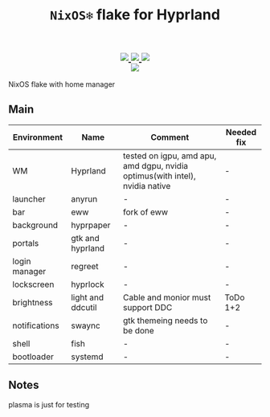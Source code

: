 <h1 align="center"> <code>NixOS❄️</code> flake for Hyprland </h1>

<h2 id="nixos-flake" align="center">
  <br>
  <div align="center">
    <a href="https://github.com/id3v1669/nixos-flake/stargazers">
      <img src="https://img.shields.io/github/stars/id3v1669/nixos-flake?color=d79921&labelColor=282828&style=for-the-badge&logo=starship&logoColor=d79921">
    </a>
    <a href="https://github.com/id3v1669/nixos-flake/">
      <img src="https://img.shields.io/github/repo-size/id3v1669/nixos-flake?color=98971a&labelColor=282828&style=for-the-badge&logo=github&logoColor=98971a">
    </a>
    <a href="https://github.com/id3v1669/nixos-flake/blob/master/LICENSE">
      <img src="https://img.shields.io/static/v1.svg?style=for-the-badge&label=License&message=GPL-3&colorA=282828&colorB=8f3f71&logo=unlicense&logoColor=8f3f71&"/>
    </a>
    <br>
    <a href="https://nixos.org">
      <img src="https://img.shields.io/badge/NixOS-unstable-blue.svg?style=for-the-badge&labelColor=282828&logo=NixOS&logoColor=white&color=458588">
    </a>
  </div>
</h2>

NixOS flake with home manager

## Main
| Environment | Name | Comment | Needed fix |
|-----|-----|-----|-----|
| WM | Hyprland | tested on igpu, amd apu, amd dgpu, nvidia optimus(with intel), nvidia native | - |
| launcher | anyrun | - | - |
| bar | eww | fork of eww | - |
| background | hyprpaper | - | - |
| portals | gtk and hyprland | - | - |
| login manager | regreet | - | - |
| lockscreen | hyprlock | - | - |
| brightness | light and ddcutil | Cable and monior must support DDC | ToDo 1+2 |
| notifications | swaync | gtk themeing needs to be done | - |
| shell | fish | - | - |
| bootloader | systemd | - | - |

## Notes

plasma is just for testing
